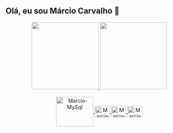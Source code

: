 ## Olá, eu sou Márcio Carvalho 👋
<div align="center">
  <a href="https://github.com/MarcioJCarvalho">
  <img height="180em" src="https://github-readme-stats.vercel.app/api?username=MarcioJCarvalho&show_icons=true&theme=onedark&include_all_commits=true&count_private=true"/>
  <img height="180em" src="https://github-readme-stats.vercel.app/api/top-langs/?username=MarcioJCarvalho&layout=compact&langs_count=7&theme=onedark"/>
</div>

<div align="center" style="display: inline_block"><br>
  <img align="center" alt="Marcio-MySql" height="80" width="100" src="https://cdn.jsdelivr.net/gh/devicons/devicon/icons/mysql/mysql-original-wordmark.svg">
  <img align="center" alt="Marcio-angular" height="30" width="40" src="https://cdn.jsdelivr.net/gh/devicons/devicon/icons/angularjs/angularjs-plain.svg">
  <img align="center" alt="Marcio-spring-boot" height="30" width="40" src="https://cdn.jsdelivr.net/gh/devicons/devicon/icons/spring/spring-original.svg">
  <img align="center" alt="Marcio-flutter" height="30" width="40" src="https://cdn.jsdelivr.net/gh/devicons/devicon/icons/flutter/flutter-original.svg">           
</div>  
